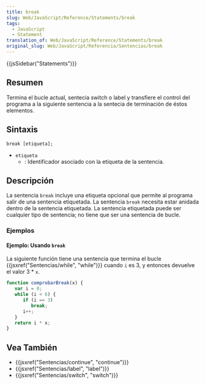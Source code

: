 ```yaml
---
title: break
slug: Web/JavaScript/Reference/Statements/break
tags:
  - JavaScript
  - Statement
translation_of: Web/JavaScript/Reference/Statements/break
original_slug: Web/JavaScript/Referencia/Sentencias/break
---
```

{{jsSidebar("Statements")}}

## Resumen

Termina el bucle actual, sentecia switch o label y transfiere el control del programa a la siguiente sentencia a la sentecia de terminación de éstos elementos.

## Sintaxis

```
break [etiqueta];
```

- `etiqueta`
  - : Identificador asociado con la etiqueta de la sentencia.

## Descripción

La sentencia `break` incluye una etiqueta opcional que permite al programa salir de una sentencia etiquetada. La sentencia `break` necesita estar anidada dentro de la sentencia etiquetada. La sentencia etiquetada puede ser cualquier tipo de sentencia; no tiene que ser una sentencia de bucle.

### Ejemplos

#### Ejemplo: Usando `break`

La siguiente función tiene una sentencia que termina el bucle {{jsxref("Sentencias/while", "while")}} cuando `i` es 3, y entonces devuelve el valor 3 \* `x`.

```js
function comprobarBreak(x) {
   var i = 0;
   while (i < 6) {
      if (i == 3)
         break;
      i++;
   }
   return i * x;
}
```

## Vea También

- {{jsxref("Sentencias/continue", "continue")}}
- {{jsxref("Sentencias/label", "label")}}
- {{jsxref("Sentencias/switch", "switch")}}
